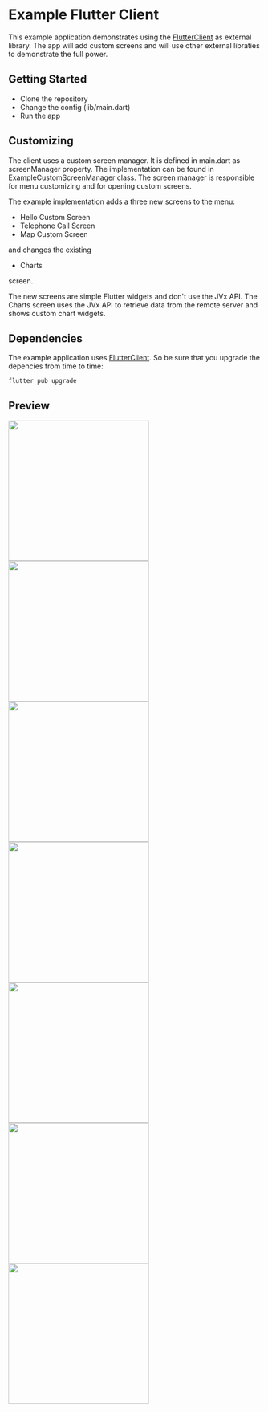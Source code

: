 # Example Flutter Client

This example application demonstrates using the [FlutterClient](https://github.com/sibvisions/flutterclient) as external library. The app will add custom screens and will use other external libraties to demonstrate the full power.

## Getting Started

* Clone the repository
* Change the config (lib/main.dart)
* Run the app

## Customizing

The client uses a custom screen manager. It is defined in main.dart as screenManager property. The implementation can be found in ExampleCustomScreenManager class. The screen manager is responsible for menu customizing and for opening custom screens.

The example implementation adds a three new screens to the menu:

* Hello Custom Screen
* Telephone Call Screen
* Map Custom Screen

and changes the existing

* Charts

screen. 

The new screens are simple Flutter widgets and don't use the JVx API. The Charts screen uses the JVx API to retrieve data from the remote server and shows custom chart widgets.

## Dependencies

The example application uses [FlutterClient](https://github.com/sibvisions/flutterclient). So be sure that you upgrade the depencies from time to time:

``flutter pub upgrade``

## Preview

<img src="readme_images/login.png" width="280" /> <img src="readme_images/menu.png" width="280" /> <img src="readme_images/userinfo.png" width="280" /> <img src="readme_images/piechart.png" width="280" /> <img src="readme_images/barchart.png" width="280" /> <img src="readme_images/contact.png" width="280" /> <img src="readme_images/form.png" width="280" />
